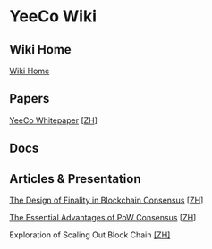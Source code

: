 # YeeCo Wiki

## Wiki Home
[Wiki Home](./wiki)

## Papers
[YeeCo Whitepaper](./papers/YeeCo_Whitepaper_V0.2_en.pdf) [[ZH](./papers/YeeCo_Whitepaper_V0.2.pdf)]

## Docs

## Articles & Presentation

[The Design of Finality in Blockchain Consensus](./articles/design_of_finality_in_blockchain_consensus_en.md) [[ZH](./articles/design_of_finality_in_blockchain_consensus.md)] 

[The Essential Advantages of PoW Consensus](articles/the_essential_advantages_of_pow_consensus_en.md) [[ZH](./articles/the_essential_advantages_of_pow_consensus.md)] 

Exploration of Scaling Out Block Chain [[ZH]](./articles/exploration_of_scaling_out_block_chain.pdf)

 
